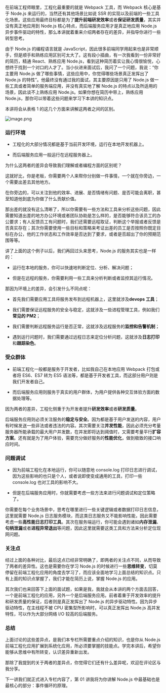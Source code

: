在前端工程师眼里，工程化最重要的就是 Webpack 工具，而 Webpack 核心是基于 Node.js 来运行的，当然还有其他场景比如说 SSR 的实现以及前端的一些工具化场景。这些应用最终目标都是为了**提升前端研发效率**或者**保证研发质量**，其实并没有真正地应用到 Node.js 核心特点，而后端服务应用才是真正地应用 Node.js 异步事件驱动的特性，那么本讲就着重来介绍两者存在的差异，并指导你进行一些转型思考。

由于 Node.js 的编程语言就是 JavaScript，因此很多前端同学用起来也是非常顺手，但是顺手和熟练应用区别可太大了。这有段小插曲，有一次我看到一份非常好的简历，精通 React、熟练应用 Node.js，看到这种简历着实让我心情很愉悦，心想终于找到一个对口的人才了。当小伙进来面试后，我问了一个问题，我说：“你主要用 Node.js 做了哪些事情，这些应用中，你觉得哪些场景真正发挥出了 Node.js 的特性”。他最终没有通过我的面试，其主要原因是只用了 Node.js 做一些工具或者简单的服务端应用，并没有真实地了解 Node.js 的特点以及所适用的场景，因此谈不上熟练应用 Node.js。如果你想在简历中带上，熟练应用 Node.js，那你可以带着这些问题来学习下本讲的知识点。

本讲将会从表格 1 的这几个方面来讲解这两者之间的区别。

![image.png](http://p6ui.toweydoc.tech:20080/images/stydocs/CioPOWBB0TyASaasAABtZvrLaXk828.png)

### 运行环境

- 工程化的大部分情况都是基于当前开发环境，运行在本地开发机器上。
    
- 而后端服务应用一般运行在远程服务器上。
    

为什么这两者的差异会导致我们理解或者编程方面的区别呢？

这就好比，你是老板，你需要两个人来帮你分别做一件事情，一个就在你旁边，一个需要出差去其他地方。

在你旁边的，可以关注到他的效率、进展、是否情绪有问题、是否可能会离职，甚至知道他到底为你做了什么贡献价值。

那出差的就没有这么清晰了，所以你需要有一些方法和工具来分析这些问题，因此需要知道出差的地方办公环境或者团队协助是怎么样的，是否能够符合该员工的办公要求；有人反馈员工有问题时，我们还需要远程取证，判断这个举报或者反馈是否真实存在；其次你需要使用一些目标和策略来考证出差的员工是否按照你既定目标在办公，他的工作状态和工作效率是否达到了要求，或者是否超出了你的预期范围等等。

讲了上面的这个例子以后，我们再回过头来思考，Node.js 的服务其实也是一样的：

- 运行在本地的服务，你可以快速地判断定位、分析、解决问题；
    
- 但是在远程的服务，你需要利用一些工具来分析判断或者监控其运行情况。
    

那因为环境上的差异，会引发什么不同点呢：

- 首先我们需要应用工具将服务发布到远程机器上，这里就涉及**devops 工具**；
    
- 我们需要保证远程服务的安全与稳定，这就涉及一些进程管理工具，例如我们**常见的 PM2**；
    
- 我们需要判断远程服务运行是否正常，这就涉及远程服务的**监控和告警机制**；
    
- 遇到运行问题时，我们需要通过远程日志来定位分析问题，这就涉及**日志打印**和**跟踪染色**。
    

### 受众群体

- 前端工程化一般都是服务于开发者，比如我自己在本地应用 Webpack 打包或者将 ES6、ES7 转为 ES5 语法等，都是基于开发者工具，而这部分用户则是我们开发者自己。
    
- 而后端服务应用则服务于真实的用户群体，为用户提供各种交互体验方面的数据处理等。
    

因为两者的差异，工程化侧重于为开发者提升**研发效率**或者**研发质量**。

后端服务应用则必须关注服务的**稳定与安全**。因为都是基于用户发送的内容，用户有时候发送一些非法或者违法的内容。其次需要关注**并发性能**，因此必须充分考量服务器所能承载的最大用户并发数，在并发即将达到阈值时，又需要考量平行**扩容方案**。还有就是为了用户体验，需要充分做好服务的**性能优化**，做到极致的接口响应时间。

### 问题调试

- 因为前端工程化在本地运行，你可以随意地 console.log 打印日志进行调试，因为这些影响的也只是个人，或者说即使变成通用的工具，打印一些 console.log 也对工具的影响不大。
    
- 但是在后端服务应用时，你就需要考虑一些方法来进行问题调试和定位策略了。
    

你需要在每个业务场景中，思考在哪里进行一些关键逻辑或者数据打印日志信息，这里就需要 Node.js 日志服务模块，而这类日志服务又不能影响性能，因此需要考虑一些**高性能日志打印工具**。其次在服务端运行，你可能会遇到诸如**内存泄漏**、**句柄泄漏**或者**进程异常退出**等问题，因此这里就需要这类工具和方法来分析定位现网问题。

### 关注点

经过上面的各种对比，最后这点已经非常明确了，即两者的关注点不同，从而导致了两者的差异性。这也是需要你在学习 Node.js 的时候进行一些**思维转变**，切莫停留在前端工程化应用的角度去学习了，而应该全面地学习上面总结的知识点。只有上面的知识点掌握了，我们才能在简历上说，掌握 Node.js 的应用。

其次我们也来回答下上面的面试题，如果是我，我就会从本讲的两个方面去回答，一个是前端工程化的应用，另外一个是后端服务应用。前者着重于开发效率的提升和研发质量的保证，后者则是真正发挥出了 Node.js 的异步驱动特性。因为异步驱动特性，在主线程不被 CPU 密集型所影响时，可以真正发挥出 Node.js 高并发特性，可以作为大部分网络 I/O 较高的后端服务。

### 总结

上面讨论的这些差异点，是我们本专栏所需要重点介绍的知识，也是你从 Node.js 前端工程化应用扩展到系统化应用，所必须要掌握的技能点。学完本讲后，希望你能够从思维中有所转变，认识差异重新出发。

那除了我提到的关于两者的差异点，你觉得它们还有什么差异呢，欢迎在评论区与我分享。

下一讲我们就正式进入专栏内容了，第 01 讲我将为你讲解 Node.js 中最基础也是最核心的部分：事件循环的原理。